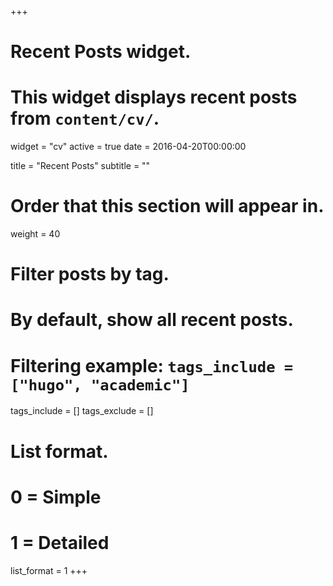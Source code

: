 +++
# Recent Posts widget.
# This widget displays recent posts from `content/cv/`.
widget = "cv"
active = true
date = 2016-04-20T00:00:00

title = "Recent Posts"
subtitle = ""

# Order that this section will appear in.
weight = 40

# Filter posts by tag.
#  By default, show all recent posts.
#  Filtering example: `tags_include = ["hugo", "academic"]`
tags_include = []
tags_exclude = []


# List format.
#   0 = Simple
#   1 = Detailed
list_format = 1
+++

